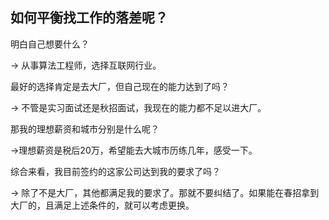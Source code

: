 ## 如何平衡找工作的落差呢？

明白自己想要什么？

-> 从事算法工程师，选择互联网行业。

最好的选择肯定是去大厂，但自己现在的能力达到了吗？

-> 不管是实习面试还是秋招面试，我现在的能力都不足以进大厂。

那我的理想薪资和城市分别是什么呢？

->理想薪资是税后20万，希望能去大城市历练几年，感受一下。

综合来看，我目前签约的这家公司达到我的要求了吗？

-> 除了不是大厂，其他都满足我的要求了。那就不要纠结了。如果能在春招拿到大厂的，且满足上述条件的，就可以考虑更换。